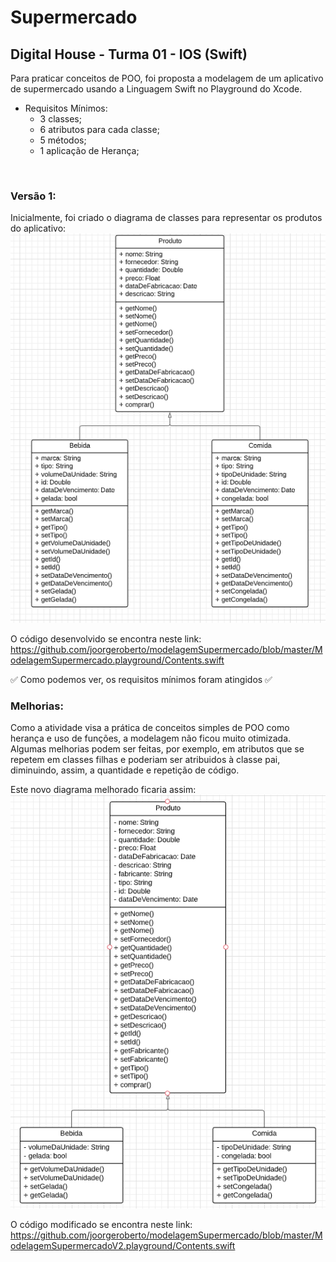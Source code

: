 # Supermercado
## Digital House - Turma 01 - IOS (Swift)

Para praticar conceitos de POO, foi proposta a modelagem de um aplicativo de supermercado usando a Linguagem Swift no Playground do Xcode.

- Requisitos Mínimos:
  * 3 classes;
  * 6 atributos para cada classe;
  * 5 métodos;
  * 1 aplicação de Herança;
  
<br>

### Versão 1:
Inicialmente, foi criado o diagrama de classes para representar os produtos do aplicativo: <br> 
<img alt="calculator_preview" width="600" src="https://github.com/joorgeroberto/modelagemSupermercado/blob/master/Images/Supermercado_inicial.png">

O código desenvolvido se encontra neste link: https://github.com/joorgeroberto/modelagemSupermercado/blob/master/ModelagemSupermercado.playground/Contents.swift


:white_check_mark:   Como podemos ver, os requisitos mínimos foram atingidos   :white_check_mark:
<br>
### Melhorias:
Como a atividade visa a prática de conceitos simples de POO como herança e uso de funções, a modelagem não ficou muito otimizada. Algumas melhorias podem ser feitas, por exemplo, em atributos que se repetem em classes filhas e poderiam ser atribuidos à classe pai, diminuindo, assim, a quantidade e repetição de código.

Este novo diagrama melhorado ficaria assim: <br> 
<img alt="calculator_preview" width="600" src="https://github.com/joorgeroberto/modelagemSupermercado/blob/master/Images/Supermercado_v2.png">

O código modificado se encontra neste link: https://github.com/joorgeroberto/modelagemSupermercado/blob/master/ModelagemSupermercadoV2.playground/Contents.swift
